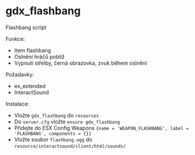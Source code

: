 # gdx_flashbang
Flashbang script

Funkce:
- Item flashbang
- Oslnění hráčů poblíž
- Vypnutí střelby, černá obrazovka, zvuk během oslnění

Požadavky:
- ex_extended
- InteractSound

Instalace:
- Vložte `gdx_flashbang` do `resources`
- Do `server.cfg` vložte `ensure gdx_flashbang`
- Přidejte do ESX Config Weapons `{name = 'WEAPON_FLASHBANG', label = 'FLASHBANG', components = {}}`
- Vložte soubor `flashbang.ogg` do `resource/interactsound/client/html/sounds/`
